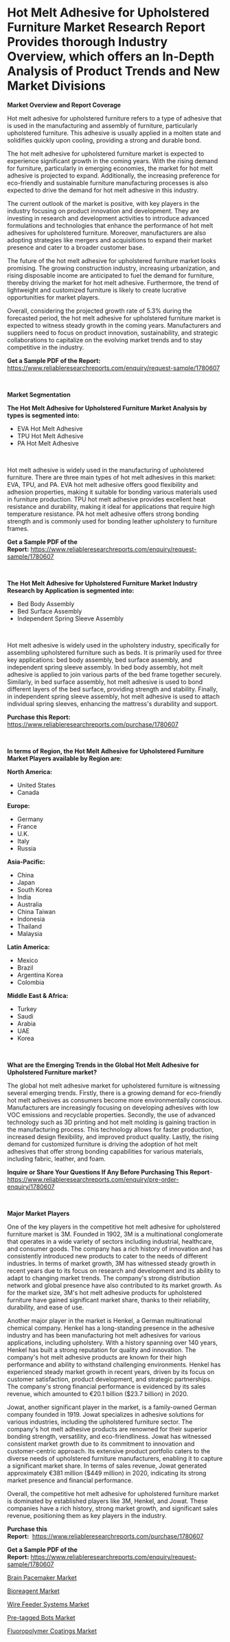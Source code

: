 <p><h1>Hot Melt Adhesive for Upholstered Furniture Market Research Report Provides thorough Industry Overview, which offers an In-Depth Analysis of Product Trends and New Market Divisions</h1></p><p><strong>Market Overview and Report Coverage</strong></p>
<p><p>Hot melt adhesive for upholstered furniture refers to a type of adhesive that is used in the manufacturing and assembly of furniture, particularly upholstered furniture. This adhesive is usually applied in a molten state and solidifies quickly upon cooling, providing a strong and durable bond.</p><p>The hot melt adhesive for upholstered furniture market is expected to experience significant growth in the coming years. With the rising demand for furniture, particularly in emerging economies, the market for hot melt adhesive is projected to expand. Additionally, the increasing preference for eco-friendly and sustainable furniture manufacturing processes is also expected to drive the demand for hot melt adhesive in this industry.</p><p>The current outlook of the market is positive, with key players in the industry focusing on product innovation and development. They are investing in research and development activities to introduce advanced formulations and technologies that enhance the performance of hot melt adhesives for upholstered furniture. Moreover, manufacturers are also adopting strategies like mergers and acquisitions to expand their market presence and cater to a broader customer base.</p><p>The future of the hot melt adhesive for upholstered furniture market looks promising. The growing construction industry, increasing urbanization, and rising disposable income are anticipated to fuel the demand for furniture, thereby driving the market for hot melt adhesive. Furthermore, the trend of lightweight and customized furniture is likely to create lucrative opportunities for market players.</p><p>Overall, considering the projected growth rate of 5.3% during the forecasted period, the hot melt adhesive for upholstered furniture market is expected to witness steady growth in the coming years. Manufacturers and suppliers need to focus on product innovation, sustainability, and strategic collaborations to capitalize on the evolving market trends and to stay competitive in the industry.</p></p>
<p><strong>Get a Sample PDF of the Report:</strong> <a href="https://www.reliableresearchreports.com/enquiry/request-sample/1780607">https://www.reliableresearchreports.com/enquiry/request-sample/1780607</a></p>
<p>&nbsp;</p>
<p><strong>Market Segmentation</strong></p>
<p><strong>The Hot Melt Adhesive for Upholstered Furniture Market Analysis by types is segmented into:</strong></p>
<p><ul><li>EVA Hot Melt Adhesive</li><li>TPU Hot Melt Adhesive</li><li>PA Hot Melt Adhesive</li></ul></p>
<p>&nbsp;</p>
<p><p>Hot melt adhesive is widely used in the manufacturing of upholstered furniture. There are three main types of hot melt adhesives in this market: EVA, TPU, and PA. EVA hot melt adhesive offers good flexibility and adhesion properties, making it suitable for bonding various materials used in furniture production. TPU hot melt adhesive provides excellent heat resistance and durability, making it ideal for applications that require high temperature resistance. PA hot melt adhesive offers strong bonding strength and is commonly used for bonding leather upholstery to furniture frames.</p></p>
<p><strong>Get a Sample PDF of the Report:</strong>&nbsp;<a href="https://www.reliableresearchreports.com/enquiry/request-sample/1780607">https://www.reliableresearchreports.com/enquiry/request-sample/1780607</a></p>
<p>&nbsp;</p>
<p><strong>The Hot Melt Adhesive for Upholstered Furniture Market Industry Research by Application is segmented into:</strong></p>
<p><ul><li>Bed Body Assembly</li><li>Bed Surface Assembly</li><li>Independent Spring Sleeve Assembly</li></ul></p>
<p>&nbsp;</p>
<p><p>Hot melt adhesive is widely used in the upholstery industry, specifically for assembling upholstered furniture such as beds. It is primarily used for three key applications: bed body assembly, bed surface assembly, and independent spring sleeve assembly. In bed body assembly, hot melt adhesive is applied to join various parts of the bed frame together securely. Similarly, in bed surface assembly, hot melt adhesive is used to bond different layers of the bed surface, providing strength and stability. Finally, in independent spring sleeve assembly, hot melt adhesive is used to attach individual spring sleeves, enhancing the mattress's durability and support.</p></p>
<p><strong>Purchase this Report:</strong>&nbsp; <a href="https://www.reliableresearchreports.com/purchase/1780607">https://www.reliableresearchreports.com/purchase/1780607</a></p>
<p>&nbsp;</p>
<p><strong>In terms of Region, the Hot Melt Adhesive for Upholstered Furniture Market Players available by Region are:</strong></p>
<p>
    <p> <strong> North America: </strong>
        <ul>
            <li>United States</li>
            <li>Canada</li>
        </ul>
        </p> 
    <p> <strong> Europe: </strong>
        <ul>
            <li>Germany</li>
            <li>France</li>
            <li>U.K.</li>
            <li>Italy</li>
            <li>Russia</li>
        </ul>
        </p> 
    <p> <strong> Asia-Pacific: </strong>
        <ul>
            <li>China</li>
            <li>Japan</li>
            <li>South Korea</li>
            <li>India</li>
            <li>Australia</li>
            <li>China Taiwan</li>
            <li>Indonesia</li>
            <li>Thailand</li>
            <li>Malaysia</li>
        </ul>
        </p> 
    <p> <strong> Latin America: </strong>
        <ul>
            <li>Mexico</li>
            <li>Brazil</li>
            <li>Argentina Korea</li>
            <li>Colombia</li>
        </ul>
        </p> 
    <p> <strong> Middle East & Africa: </strong>
        <ul>
            <li>Turkey</li>
            <li>Saudi</li>
            <li>Arabia</li>
            <li>UAE</li>
            <li>Korea</li>
        </ul>
    </p>
    </p>
<p>&nbsp;</p>
<p><strong>What are the Emerging Trends in the Global Hot Melt Adhesive for Upholstered Furniture market?</strong></p>
<p><p>The global hot melt adhesive market for upholstered furniture is witnessing several emerging trends. Firstly, there is a growing demand for eco-friendly hot melt adhesives as consumers become more environmentally conscious. Manufacturers are increasingly focusing on developing adhesives with low VOC emissions and recyclable properties. Secondly, the use of advanced technology such as 3D printing and hot melt molding is gaining traction in the manufacturing process. This technology allows for faster production, increased design flexibility, and improved product quality. Lastly, the rising demand for customized furniture is driving the adoption of hot melt adhesives that offer strong bonding capabilities for various materials, including fabric, leather, and foam.</p></p>
<p><strong>Inquire or Share Your Questions If Any Before Purchasing This Report</strong>- <a href="https://www.reliableresearchreports.com/enquiry/pre-order-enquiry/1780607">https://www.reliableresearchreports.com/enquiry/pre-order-enquiry/1780607</a></p>
<p>&nbsp;</p>
<p><strong>Major Market Players</strong></p>
<p><p>One of the key players in the competitive hot melt adhesive for upholstered furniture market is 3M. Founded in 1902, 3M is a multinational conglomerate that operates in a wide variety of sectors including industrial, healthcare, and consumer goods. The company has a rich history of innovation and has consistently introduced new products to cater to the needs of different industries. In terms of market growth, 3M has witnessed steady growth in recent years due to its focus on research and development and its ability to adapt to changing market trends. The company's strong distribution network and global presence have also contributed to its market growth. As for the market size, 3M's hot melt adhesive products for upholstered furniture have gained significant market share, thanks to their reliability, durability, and ease of use.</p><p>Another major player in the market is Henkel, a German multinational chemical company. Henkel has a long-standing presence in the adhesive industry and has been manufacturing hot melt adhesives for various applications, including upholstery. With a history spanning over 140 years, Henkel has built a strong reputation for quality and innovation. The company's hot melt adhesive products are known for their high performance and ability to withstand challenging environments. Henkel has experienced steady market growth in recent years, driven by its focus on customer satisfaction, product development, and strategic partnerships. The company's strong financial performance is evidenced by its sales revenue, which amounted to €20.1 billion ($23.7 billion) in 2020.</p><p>Jowat, another significant player in the market, is a family-owned German company founded in 1919. Jowat specializes in adhesive solutions for various industries, including the upholstered furniture sector. The company's hot melt adhesive products are renowned for their superior bonding strength, versatility, and eco-friendliness. Jowat has witnessed consistent market growth due to its commitment to innovation and customer-centric approach. Its extensive product portfolio caters to the diverse needs of upholstered furniture manufacturers, enabling it to capture a significant market share. In terms of sales revenue, Jowat generated approximately €381 million ($449 million) in 2020, indicating its strong market presence and financial performance.</p><p>Overall, the competitive hot melt adhesive for upholstered furniture market is dominated by established players like 3M, Henkel, and Jowat. These companies have a rich history, strong market growth, and significant sales revenue, positioning them as key players in the industry.</p></p>
<p><strong>Purchase this Report:</strong>&nbsp;&nbsp;<a href="https://www.reliableresearchreports.com/purchase/1780607">https://www.reliableresearchreports.com/purchase/1780607</a></p>
<p></p>
<p><strong>Get a Sample PDF of the Report:</strong>&nbsp;<a href="https://www.reliableresearchreports.com/enquiry/request-sample/1780607">https://www.reliableresearchreports.com/enquiry/request-sample/1780607</a></p>
<p><p><a href="https://www.linkedin.com/pulse/brain-pacemaker-market-research-report-provides-thorough-industry-s5a6e/">Brain Pacemaker Market</a></p><p><a href="https://www.linkedin.com/pulse/bioreagent-market-size-share-global-analysis-report-2023-gtcye/">Bioreagent Market</a></p><p><a href="https://github.com/sofayahoo2023/Market-Research-Report-List-1/blob/main/wire-feeder-systems-market.md">Wire Feeder Systems Market</a></p><p><a href="https://github.com/pizolina/Market-Research-Report-List-1/blob/main/pre-tagged-bots-market.md">Pre-tagged Bots Market</a></p><p><a href="https://medium.com/@dashawnmoen/fluoropolymer-coatings-market-share-evolution-and-market-growth-trends-2023-2030-50947cd3b77b">Fluoropolymer Coatings Market</a></p></p>